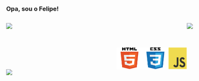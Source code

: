 ### Opa, sou o Felipe!
  
  ##
  
<div>
  <img height="180em" src="https://github-readme-stats.vercel.app/api?username=Felipe-Laskos&show_icons=true&theme=dark&include_all_commits=true&count_private=true"/>
  <img height="180em" src="https://github-readme-stats.vercel.app/api/top-langs/?username=Felipe-Laskos&langs_count=7&theme=dark" align="right"/>
</div>

  ##

<div style="display: inline_block"><br>
      <img src="https://github.com/devicons/devicon/blob/master/icons/javascript/javascript-original.svg" height="60" width="50" align="right"/>
      <img src="https://github.com/devicons/devicon/blob/master/icons/css3/css3-original-wordmark.svg" height="60" width="70" align="right"/>
      <img src="https://github.com/devicons/devicon/blob/master/icons/html5/html5-original-wordmark.svg" height="60" width="70" align="right"/>
      <img src="https://66.media.tumblr.com/tumblr_mairkuw6QB1rfjowdo1_500.gif" width="400px" align="left"/>
</div>
